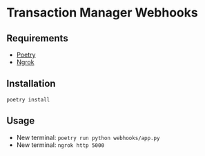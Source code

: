 # Transaction Manager Webhooks

## Requirements
* [Poetry](https://python-poetry.org/docs/#installation)
* [Ngrok](https://ngrok.com/docs/getting-started/)

## Installation
```
poetry install
```

## Usage
* New terminal: `poetry run python webhooks/app.py`
* New terminal: `ngrok http 5000`
